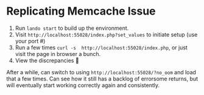# Replicating Memcache Issue

1) Run `lando start` to build up the environment.
2) Visit `http://localhost:55028/index.php?set_values` to initiate setup (use your port #)
3) Run a few times `curl -s  http://localhost:55028/index.php`, or just visit the page in browser a bunch.
4) View the discrepancies 😬

After a while, can switch to using `http://localhost:55028/?no_oom` and load that a few times. Can see how it still has a backlog of errorsome returns, but will eventually start working correctly again and consistently.